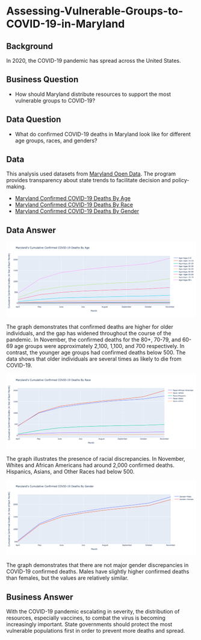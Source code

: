 # Assessing-Vulnerable-Groups-to-COVID-19-in-Maryland

## Background 
In 2020, the COVID-19 pandemic has spread across the United States.

## Business Question
* How should Maryland distribute resources to support the most vulnerable groups to COVID-19?

## Data Question
* What do confirmed COVID-19 deaths in Maryland look like for different age groups, races, and genders? 

## Data
This analysis used datasets from [Maryland Open Data](https://opendata.maryland.gov). The program provides transparency about state trends to facilitate decision and policy-making.
* [Maryland Confirmed COVID-19 Deaths By Age](https://github.com/Daphne-Tang/Assessing-Vulnerable-Groups-to-COVID-19-in-Maryland/blob/main/MD_COVID-19_-_Confirmed_Deaths_by_Age_Distribution.csv)
* [Maryland Confirmed COVID-19 Deaths By Race](https://github.com/Daphne-Tang/Assessing-Vulnerable-Groups-to-COVID-19-in-Maryland/blob/main/MD_COVID-19_-_Confirmed_Deaths_by_Race_and_Ethnicity_Distribution.csv)
* [Maryland Confirmed COVID-19 Deaths By Gender](https://github.com/Daphne-Tang/Assessing-Vulnerable-Groups-to-COVID-19-in-Maryland/blob/main/MD_COVID-19_-_Confirmed_Deaths_by_Gender_Distribution.csv)

## Data Answer

![alt text](https://github.com/Daphne-Tang/Assessing-Vulnerable-Groups-to-COVID-19-in-Maryland/blob/main/Maryland%20Cumulative%20Confirmed%20COVID-19%20Deaths%20By%20Age.png)

The graph demonstrates that confirmed deaths are higher for older individuals, and the gap has widened throughout the course of the pandemic. In November, the confirmed deaths for the 80+, 70-79, and 60-69 age groups were approximately 2,100, 1,100, and 700 respectively. In contrast, the younger age groups had confirmed deaths below 500. The data shows that older individuals are several times as likely to die from COVID-19. 

![alt text](https://github.com/Daphne-Tang/Assessing-Vulnerable-Groups-to-COVID-19-in-Maryland/blob/main/Maryland%20Cumulative%20Confirmed%20COVID-19%20Deaths%20By%20Race.png)

The graph illustrates the presence of racial discrepancies. In November, Whites and African Americans had around 2,000 confirmed deaths. Hispanics, Asians, and Other Races had below 500. 

![alt text](https://github.com/Daphne-Tang/Assessing-Vulnerable-Groups-to-COVID-19-in-Maryland/blob/main/Maryland%20Cumulative%20Confirmed%20COVID-19%20Deaths%20By%20Gender.png)

The graph demonstrates that there are not major gender discrepancies in COVID-19 confirmed deaths. Males have slightly higher confirmed deaths than females, but the values are relatively similar. 

## Business Answer

With the COVID-19 pandemic escalating in severity, the distribution of resources, especially vaccines, to combat the virus is becoming increasingly important. State governments should protect the most vulnerable populations first in order to prevent more deaths and spread.
